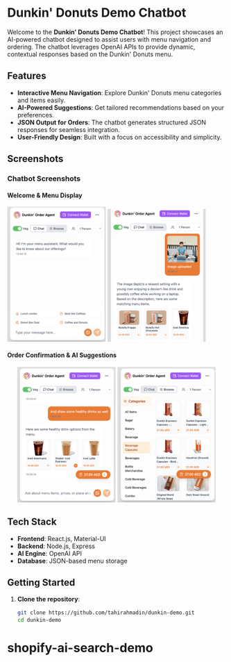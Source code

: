 # Dunkin' Donuts Demo Chatbot

Welcome to the **Dunkin' Donuts Demo Chatbot**! This project showcases an AI-powered chatbot designed to assist users with menu navigation and ordering. The chatbot leverages OpenAI APIs to provide dynamic, contextual responses based on the Dunkin' Donuts menu.

## Features

- **Interactive Menu Navigation**: Explore Dunkin' Donuts menu categories and items easily.
- **AI-Powered Suggestions**: Get tailored recommendations based on your preferences.
- **JSON Output for Orders**: The chatbot generates structured JSON responses for seamless integration.
- **User-Friendly Design**: Built with a focus on accessibility and simplicity.

## Screenshots

### Chatbot Screenshots

#### Welcome & Menu Display

<p align="start">
  <img src="2.png" alt="Menu Display" width="45%">
  <img src="6.png" alt="Chatbot Image processing" width="45%">

</p>

#### Order Confirmation & AI Suggestions

<p align="center">
  <img src="3.png" alt="Order Confirmation" width="45%">
  <img src="4.png" alt="AI Suggestions" width="45%">
</p>

## Tech Stack

- **Frontend**: React.js, Material-UI
- **Backend**: Node.js, Express
- **AI Engine**: OpenAI API
- **Database**: JSON-based menu storage

## Getting Started

1. **Clone the repository**:
   ```bash
   git clone https://github.com/tahirahmadin/dunkin-demo.git
   cd dunkin-demo
   ```
# shopify-ai-search-demo
